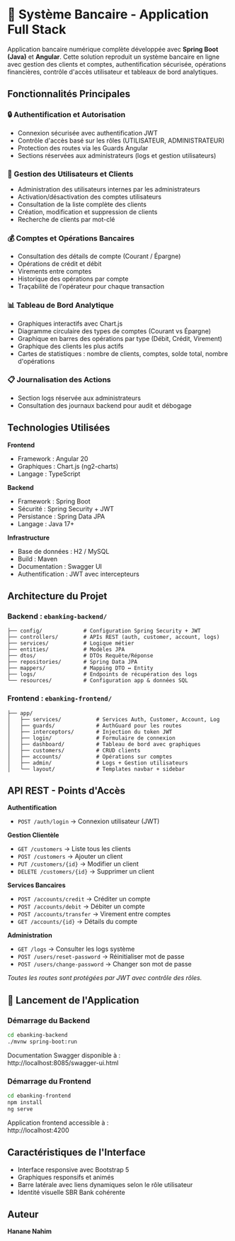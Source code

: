 # 🏦 Système Bancaire  - Application Full Stack

Application bancaire numérique complète développée avec **Spring Boot (Java)** et **Angular**. Cette solution reproduit un système bancaire en ligne avec gestion des clients et comptes, authentification sécurisée, opérations financières, contrôle d'accès utilisateur et tableaux de bord analytiques.

## Fonctionnalités Principales

### 🔒 Authentification et Autorisation
- Connexion sécurisée avec authentification JWT
- Contrôle d'accès basé sur les rôles (UTILISATEUR, ADMINISTRATEUR)
- Protection des routes via les Guards Angular
- Sections réservées aux administrateurs (logs et gestion utilisateurs)

### 👤 Gestion des Utilisateurs et Clients
- Administration des utilisateurs internes par les administrateurs
- Activation/désactivation des comptes utilisateurs
- Consultation de la liste complète des clients
- Création, modification et suppression de clients
- Recherche de clients par mot-clé

### 💰 Comptes et Opérations Bancaires
- Consultation des détails de compte (Courant / Épargne)
- Opérations de crédit et débit
- Virements entre comptes
- Historique des opérations par compte
- Traçabilité de l'opérateur pour chaque transaction

### 📊 Tableau de Bord Analytique
- Graphiques interactifs avec Chart.js
- Diagramme circulaire des types de comptes (Courant vs Épargne)
- Graphique en barres des opérations par type (Débit, Crédit, Virement)
- Graphique des clients les plus actifs
- Cartes de statistiques : nombre de clients, comptes, solde total, nombre d'opérations

### 📋 Journalisation des Actions
- Section logs réservée aux administrateurs
- Consultation des journaux backend pour audit et débogage

## Technologies Utilisées

**Frontend**
- Framework : Angular 20
- Graphiques : Chart.js (ng2-charts)
- Langage : TypeScript

**Backend**
- Framework : Spring Boot
- Sécurité : Spring Security + JWT
- Persistance : Spring Data JPA
- Langage : Java 17+

**Infrastructure**
- Base de données : H2 / MySQL
- Build : Maven
- Documentation : Swagger UI
- Authentification : JWT avec intercepteurs

## Architecture du Projet

### Backend : `ebanking-backend/`
```
├── config/             # Configuration Spring Security + JWT
├── controllers/        # APIs REST (auth, customer, account, logs)
├── services/           # Logique métier
├── entities/           # Modèles JPA
├── dtos/               # DTOs Requête/Réponse
├── repositories/       # Spring Data JPA
├── mappers/            # Mapping DTO ↔ Entity
├── logs/               # Endpoints de récupération des logs
└── resources/          # Configuration app & données SQL
```

### Frontend : `ebanking-frontend/`
```
├── app/
│   ├── services/           # Services Auth, Customer, Account, Log
│   ├── guards/             # AuthGuard pour les routes
│   ├── interceptors/       # Injection du token JWT
│   ├── login/              # Formulaire de connexion
│   ├── dashboard/          # Tableau de bord avec graphiques
│   ├── customers/          # CRUD clients
│   ├── accounts/           # Opérations sur comptes
│   ├── admin/              # Logs + Gestion utilisateurs
│   └── layout/             # Templates navbar + sidebar
```

## API REST - Points d'Accès

**Authentification**
- `POST /auth/login` → Connexion utilisateur (JWT)

**Gestion Clientèle**
- `GET /customers` → Liste tous les clients
- `POST /customers` → Ajouter un client
- `PUT /customers/{id}` → Modifier un client
- `DELETE /customers/{id}` → Supprimer un client

**Services Bancaires**
- `POST /accounts/credit` → Créditer un compte
- `POST /accounts/debit` → Débiter un compte
- `POST /accounts/transfer` → Virement entre comptes
- `GET /accounts/{id}` → Détails du compte

**Administration**
- `GET /logs` → Consulter les logs système
- `POST /users/reset-password` → Réinitialiser mot de passe
- `POST /users/change-password` → Changer son mot de passe

*Toutes les routes sont protégées par JWT avec contrôle des rôles.*

## 🚀 Lancement de l'Application

### Démarrage du Backend
```bash
cd ebanking-backend
./mvnw spring-boot:run
```

Documentation Swagger disponible à :  
http://localhost:8085/swagger-ui.html

### Démarrage du Frontend
```bash
cd ebanking-frontend
npm install
ng serve
```

Application frontend accessible à :  
http://localhost:4200

## Caractéristiques de l'Interface

- Interface responsive avec Bootstrap 5
- Graphiques responsifs et animés
- Barre latérale avec liens dynamiques selon le rôle utilisateur
- Identité visuelle SBR Bank cohérente

## Auteur

**Hanane Nahim**
